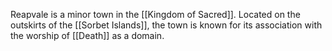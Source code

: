 Reapvale is a minor town in the [[Kingdom of Sacred]]. Located on the outskirts of the [[Sorbet Islands]], the town is known for its association with the worship of [[Death]] as a domain.